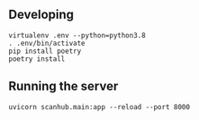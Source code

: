 ## Developing
```
virtualenv .env --python=python3.8
. .env/bin/activate
pip install poetry
poetry install
```

## Running the server
```
uvicorn scanhub.main:app --reload --port 8000
```